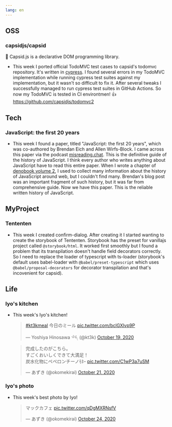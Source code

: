 ```yaml
---
lang: en
---
```


## OSS

### capsidjs/capsid

💊 Capsid.js is a declarative DOM programming library.

- This week I ported official TodoMVC test cases to capsid's todomvc repository. It's written in [cypress](https://github.com/cypress-io/cypress). I found several errors in my TodoMVC implementation while running cypress test suites against my implementation, but it wasn't so difficult to fix it. After several tweaks I successfully managed to run cypress test suites in GitHub Actions. So now my TodoMVC is tested in CI environtmen! 👍 https://github.com/capsidjs/todomvc2

## Tech

### JavaScript: the first 20 years

- This week I found a paper, titled "JavaScript: the first 20 years", which was co-authored by Brendan Eich and Allen Wirfs-Block. I came across this paper via the podcast [misreading.chat](https://misreading.chat/). This is the definitive guide of the history of JavaScript. I think every author who writes anything about JavaScript have to read this entire paper. When I wrote a chapter of [denobook volume 2](https://deno-ja.booth.pm/items/1574063), I used to collect many information about the history of JavaScript around web, but I couldn't find many. Brendan's blog post was an important fragment of such history, but it was far from comprehensive guide. Now we have this paper. This is the reliable written history of JavaScript.

## MyProject

### Tententen

- This week I created confirm-dialog. After creating it I started wanting to create the storybook of Tententen. Storybook has the preset for vanillajs project called `@storybook/html`. It worked first smoothly but I found a problem that its transpilation doesn't handle field decorators correctly. So I need to replace the loader of typescript with ts-loader (storybook's default uses babel-loader with `@babel/preset-typescript` which uses `@babel/proposal-decorators` for decorator transpilation and that's incovenient for capsid).

## Life

### Iyo's kitchen

- This week's Iyo's kitchen!

  <blockquote class="twitter-tweet"><p lang="ja" dir="ltr"><a href="https://twitter.com/hashtag/kt3kmeal?src=hash&amp;ref_src=twsrc%5Etfw">#kt3kmeal</a> 今日のミール <a href="https://t.co/bclGXlvp9P">pic.twitter.com/bclGXlvp9P</a></p>&mdash; Yoshiya Hinosawa 𓆈 (@kt3k) <a href="https://twitter.com/kt3k/status/1318171334476623872?ref_src=twsrc%5Etfw">October 19, 2020</a></blockquote> <script async src="https://platform.twitter.com/widgets.js" charset="utf-8"></script>

  <blockquote class="twitter-tweet"><p lang="ja" dir="ltr">完成したのがこちら。<br>すごくおいしくできて大満足！<br>炭水化物にペペロンチーノﾓﾈｰ <a href="https://t.co/C1wP3a7uSM">pic.twitter.com/C1wP3a7uSM</a></p>&mdash; あずき (@okomekirai) <a href="https://twitter.com/okomekirai/status/1318900790019256320?ref_src=twsrc%5Etfw">October 21, 2020</a></blockquote> <script async src="https://platform.twitter.com/widgets.js" charset="utf-8"></script>

### Iyo's photo

- This week's best photo by Iyo!

  <blockquote class="twitter-tweet"><p lang="ja" dir="ltr">マックカフェ <a href="https://t.co/qDgMXRNsfV">pic.twitter.com/qDgMXRNsfV</a></p>&mdash; あずき (@okomekirai) <a href="https://twitter.com/okomekirai/status/1319873780164956171?ref_src=twsrc%5Etfw">October 24, 2020</a></blockquote> <script async src="https://platform.twitter.com/widgets.js" charset="utf-8"></script>
